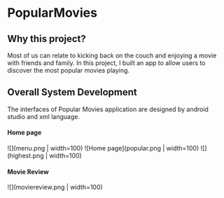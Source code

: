 # PopularMovies

## Why this project?

Most of us can relate to kicking back on the couch and enjoying a movie with friends and family. In this project, 
I built an app to allow users to discover the most popular movies playing.

## Overall System Development

  The interfaces of Popular Movies application are designed by android studio and xml language. 

#### Home page
![](menu.png  | width=100)
![Home page](popular.png  | width=100)
![](highest.png  | width=100)
#### Movie Review
![](moviereview.png  | width=100)

